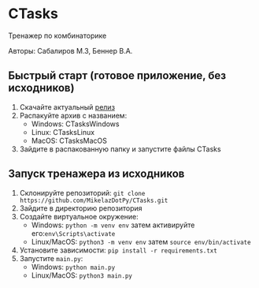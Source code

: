 # CTasks
Тренажер по комбинаторике

Авторы: Сабалиров М.З, Беннер В.А.

## Быстрый старт (готовое приложение, без исходников)
1. Скачайте актуальный [релиз](https://github.com/MikelazDotPy/CTasks/releases/tag/v1.1)
2. Распакуйте архив с названием:
    - Windows: CTasksWindows
    - Linux: CTasksLinux
    - MacOS: CTasksMacOS
3. Зайдите в распакованную папку и запустите файлы CTasks

## Запуск тренажера из исходников
1. Склонируйте репозиторий: `git clone https://github.com/MikelazDotPy/CTasks.git`
2. Зайдите в директорию репозитория
3. Создайте виртуальное окружение:
    - Windows: `python -m venv env`
        затем активируйте его:`env\Scripts\activate`
    - Linux/MacOS: `python3 -m venv env`
        затем `source env/bin/activate`
4. Установите зависимости: `pip install -r requirements.txt`
5. Запустите `main.py`:
    - Windows: `python main.py`
    - Linux/MacOS: `python3 main.py`